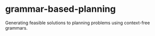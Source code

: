 # grammar-based-planning
Generating feasible solutions to planning problems using context-free grammars.
